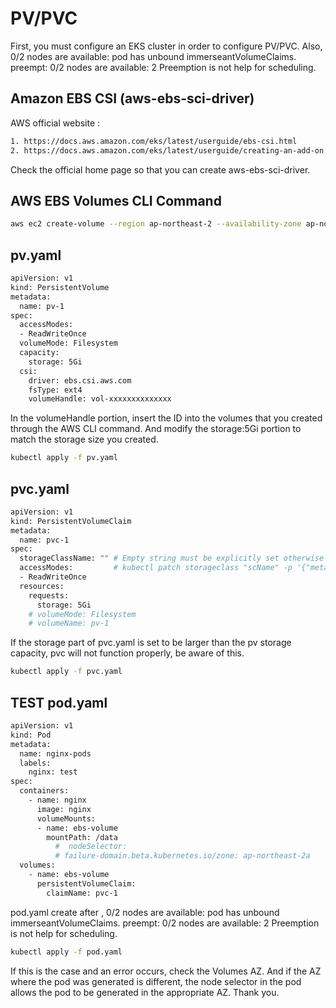 # PV/PVC
First, you must configure an EKS cluster in order to configure PV/PVC. Also, 0/2 nodes are available: pod has unbound immerseantVolumeClaims. preempt: 0/2 nodes are available: 2 Preemption is not help for scheduling.

## Amazon EBS CSI (aws-ebs-sci-driver)

AWS official website :
```sh
1. https://docs.aws.amazon.com/eks/latest/userguide/ebs-csi.html
2. https://docs.aws.amazon.com/eks/latest/userguide/creating-an-add-on.html
```

Check the official home page so that you can create aws-ebs-sci-driver.

## AWS EBS Volumes CLI Command 
```sh
aws ec2 create-volume --region ap-northeast-2 --availability-zone ap-northeast-2a --size 5 --volume-type gp2
```

## pv.yaml
```sh
apiVersion: v1
kind: PersistentVolume
metadata:
  name: pv-1
spec:
  accessModes:
  - ReadWriteOnce
  volumeMode: Filesystem
  capacity:
    storage: 5Gi
  csi:
    driver: ebs.csi.aws.com
    fsType: ext4
    volumeHandle: vol-xxxxxxxxxxxxxx
 ```

In the volumeHandle portion, insert the ID into the volumes that you created through the AWS CLI command. And modify the storage:5Gi portion to match the storage size you created. 
```sh
kubectl apply -f pv.yaml
```

## pvc.yaml
```sh
apiVersion: v1
kind: PersistentVolumeClaim
metadata:
  name: pvc-1
spec:
  storageClassName: "" # Empty string must be explicitly set otherwise default StorageClass will be set
  accessModes:         # kubectl patch storageclass "scName" -p '{"metadata": {"annotations":{"storageclass.kubernetes.io/is-default-class":"true"}}}'
  - ReadWriteOnce
  resources:
    requests:
      storage: 5Gi
    # volumeMode: Filesystem
    # volumeName: pv-1
```

If the storage part of pvc.yaml is set to be larger than the pv storage capacity, pvc will not function properly, be aware of this.
```sh
kubectl apply -f pvc.yaml
```

## TEST pod.yaml
```sh
apiVersion: v1
kind: Pod
metadata:
  name: nginx-pods
  labels:
    nginx: test
spec:
  containers:
    - name: nginx
      image: nginx
      volumeMounts:
      - name: ebs-volume
        mountPath: /data
          #  nodeSelector:
          # failure-domain.beta.kubernetes.io/zone: ap-northeast-2a
  volumes:
    - name: ebs-volume
      persistentVolumeClaim:
        claimName: pvc-1
``` 

pod.yaml create after , 0/2 nodes are available: pod has unbound immerseantVolumeClaims. preempt: 0/2 nodes are available: 2 Preemption is not help for scheduling.
```sh
kubectl apply -f pod.yaml
```

If this is the case and an error occurs, check the Volumes AZ. And if the AZ where the pod was generated is different, the node selector in the pod allows the pod to be generated in the appropriate AZ. Thank you. 